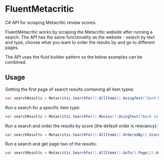 # FluentMetacritic

C# API for scraping Metacritic review scores.

FluentMetacritic works by scraping the Metacritic website after running a search. The API has the same functionality as the website - search by text and type, choose what you want to order the results by and go to different pages.

The API uses the fluid builder pattern so the below examples can be combined.


## Usage

Getting the first page of search results containing all item types:

```csharp
var searchResults = Metacritic.SearchFor().AllItems().UsingText("Dark Knight");
```

Run a search for a specific item type:

```csharp
var searchResults = Metacritic.SearchFor().Movies().UsingText("Back to the Future");
```

Run a search and order the results by score (the default order is relevancy):

```csharp
var searchResults = Metacritic.SearchFor().AllItems().OrderedBy().Score().UsingText("Game of Thrones");
```

Run a search and get page two of the results:

```csharp
var searchResults = Metacritic.SearchFor().AllItems().GoTo().Page(2).UsingText("Lord of the Rings");
```
